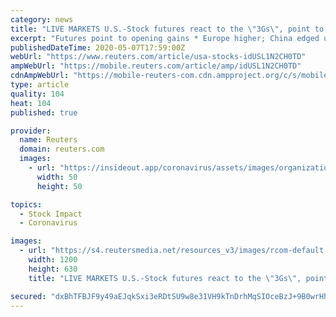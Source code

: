 ```yaml
---
category: news
title: "LIVE MARKETS U.S.-Stock futures react to the \"3Gs\", point to higher open"
excerpt: "Futures point to opening gains * Europe higher; China edged up, Japan shut * Gold, dollar slip, WTI crude up; U.S. 10-Yr yield ~0.61% April 29 - Welcome to the home for real-time coverage of U.S. equity markets brought to you by Reuters stocks reporters and anchored today by Sinéad Carew."
publishedDateTime: 2020-05-07T17:59:00Z
webUrl: "https://www.reuters.com/article/usa-stocks-idUSL1N2CH0TD"
ampWebUrl: "https://mobile.reuters.com/article/amp/idUSL1N2CH0TD"
cdnAmpWebUrl: "https://mobile-reuters-com.cdn.ampproject.org/c/s/mobile.reuters.com/article/amp/idUSL1N2CH0TD"
type: article
quality: 104
heat: 104
published: true

provider:
  name: Reuters
  domain: reuters.com
  images:
    - url: "https://insideout.app/coronavirus/assets/images/organizations/reuters.com-50x50.jpg"
      width: 50
      height: 50

topics:
  - Stock Impact
  - Coronavirus

images:
  - url: "https://s4.reutersmedia.net/resources_v3/images/rcom-default.png"
    width: 1200
    height: 630
    title: "LIVE MARKETS U.S.-Stock futures react to the \"3Gs\", point to higher open"

secured: "dxBhTFBJF9y49aEJqkSxi3eRDtSU9w8e31VH9kTnDrhMqSIOceBzJ+9B0wrHhVsa0idyM/s/eAQsADNvByEytZiylvsFYnJkO6LOBBbq1mrnHALcveUrAdJBmauUZAPfZBb90Sva4pc3MWWp3PZvXGmO+hQyiaEmotYmsqbtgsZ2GxUQ8h+wNz6+lf4vE1vGtnROqqv5quYYw3ihoAgiWZKzkzDyIneL79C1zLF8qydB0XGlLsKSEylq5sPbf4m0miAkFNc4CUODQ7mMXEdAQDBmbkKSeUDisckNXA+hT68xSdlxGcUNqksHqkZLXWgg;F1wIi1YUHFTIx11uag3GBA=="
---
```


